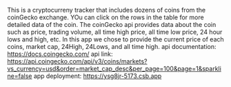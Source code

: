 This is a cryptocurreny tracker that includes dozens of coins from the coinGecko exchange. YOu can click on the rows in the table for more detailed data of the coin.
The coinGecko api provides data about the coin such as price, trading volume, all time high price, all time low price, 24 hour lows and high, etc.
In this app we chose to provide the current price of each coins, market cap, 24High, 24Lows, and all time high.
api documentation: https://docs.coingecko.com/
api link: https://api.coingecko.com/api/v3/coins/markets?vs_currency=usd&order=market_cap_desc&per_page=100&page=1&sparkline=false 
app deployment: https://ysg8jr-5173.csb.app
